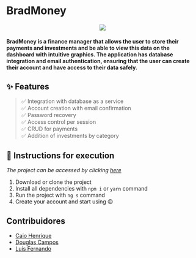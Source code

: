 # BradMoney

<p align="center">
  <a href="https://ant.design">
    <img  src="https://user-images.githubusercontent.com/12867589/221651946-1164a3a8-d4f2-4abb-8d28-b67696ab779b.png">
  </a>
</p>


 #### BradMoney is a finance manager that allows the user to store their payments and investments and be able to view this data on the dashboard with intuitive graphics. The application has database integration and email authentication, ensuring that the user can create their account and have access to their data safely.

## ✨ Features

> ✅ Integration with database as a service\
> ✅ Account creation with email confirmation\
> ✅ Password recovery\
> ✅ Access control per session\
> ✅ CRUD for payments\
> ✅ Addition of investments by category

## 📝 Instructions for execution

<em>The project can be accessed by clicking [here](https://brad-money.vercel.app/)</em>

1. Download or clone the project
2. Install all dependencies with `npm i` or `yarn` command
3. Run the project with `ng s` command
4. Create your account and start using 😉

## Contribuidores
 - [Caio Henrique](https://github.com/ultimatedz)
 - [Douglas Campos](https://github.com/DouglasCampos1501)
 - [Luis Fernando](https://github.com/luisfcodes)
